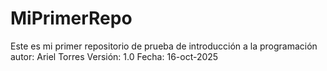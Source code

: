 # MiPrimerRepo
Este es mi primer repositorio de prueba de introducción a la programación 
autor: Ariel Torres 
Versión: 1.0
Fecha: 16-oct-2025